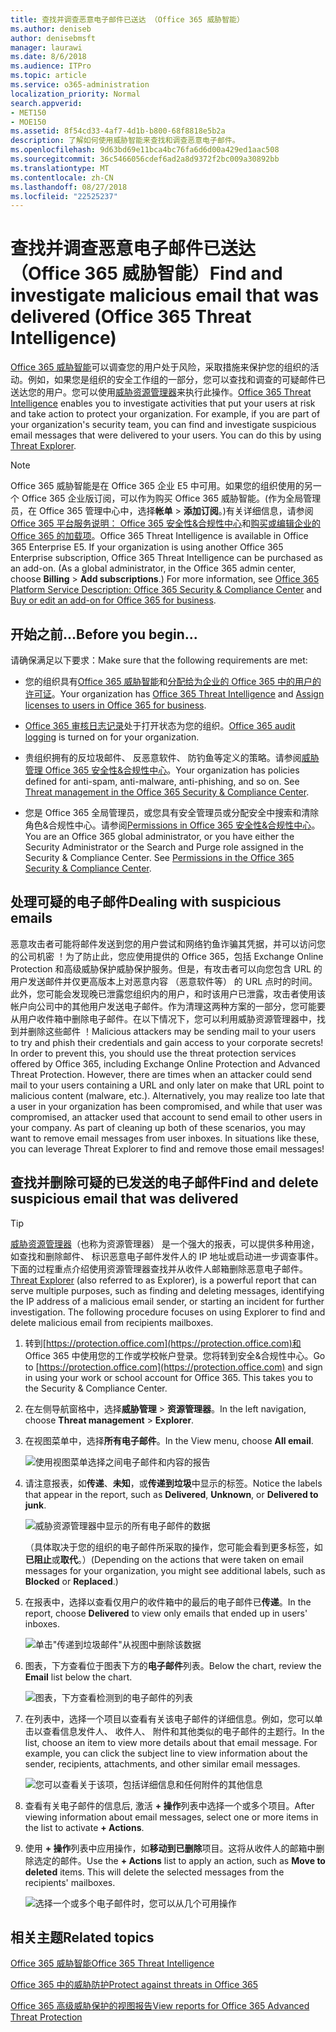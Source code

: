 ```yaml
---
title: 查找并调查恶意电子邮件已送达 （Office 365 威胁智能）
ms.author: deniseb
author: denisebmsft
manager: laurawi
ms.date: 8/6/2018
ms.audience: ITPro
ms.topic: article
ms.service: o365-administration
localization_priority: Normal
search.appverid:
- MET150
- MOE150
ms.assetid: 8f54cd33-4af7-4d1b-b800-68f8818e5b2a
description: 了解如何使用威胁智能来查找和调查恶意电子邮件。
ms.openlocfilehash: 9d63bd69e11bca4bc76fa6d6d00a429ed1aac508
ms.sourcegitcommit: 36c5466056cdef6ad2a8d9372f2bc009a30892bb
ms.translationtype: MT
ms.contentlocale: zh-CN
ms.lasthandoff: 08/27/2018
ms.locfileid: "22525237"
---
```

# <a name="find-and-investigate-malicious-email-that-was-delivered-office-365-threat-intelligence"></a><span data-ttu-id="46263-103">查找并调查恶意电子邮件已送达 （Office 365 威胁智能）</span><span class="sxs-lookup"><span data-stu-id="46263-103">Find and investigate malicious email that was delivered (Office 365 Threat Intelligence)</span></span>

<span data-ttu-id="46263-p101">[Office 365 威胁智能](office-365-ti.md)可以调查您的用户处于风险，采取措施来保护您的组织的活动。例如，如果您是组织的安全工作组的一部分，您可以查找和调查的可疑邮件已送达您的用户。您可以使用[威胁资源管理器](get-started-with-ti.md#threat-explorer)来执行此操作。</span><span class="sxs-lookup"><span data-stu-id="46263-p101">[Office 365 Threat Intelligence](office-365-ti.md) enables you to investigate activities that put your users at risk and take action to protect your organization. For example, if you are part of your organization's security team, you can find and investigate suspicious email messages that were delivered to your users. You can do this by using [Threat Explorer](get-started-with-ti.md#threat-explorer).</span></span>
  
> [!NOTE]
> <span data-ttu-id="46263-p102">Office 365 威胁智能是在 Office 365 企业 E5 中可用。如果您的组织使用的另一个 Office 365 企业版订阅，可以作为购买 Office 365 威胁智能。(作为全局管理员，在 Office 365 管理中心中，选择**帐单** \> **添加订阅**。)有关详细信息，请参阅[Office 365 平台服务说明： Office 365 安全性&amp;合规性中心](https://technet.microsoft.com/en-us/library/dn933793.aspx)和[购买或编辑企业的 Office 365 的加载项](https://support.office.com/article/4e7b57d6-b93b-457d-aecd-0ea58bff07a6)。</span><span class="sxs-lookup"><span data-stu-id="46263-p102">Office 365 Threat Intelligence is available in Office 365 Enterprise E5. If your organization is using another Office 365 Enterprise subscription, Office 365 Threat Intelligence can be purchased as an add-on. (As a global administrator, in the Office 365 admin center, choose **Billing** \> **Add subscriptions**.) For more information, see [Office 365 Platform Service Description: Office 365 Security &amp; Compliance Center](https://technet.microsoft.com/en-us/library/dn933793.aspx) and [Buy or edit an add-on for Office 365 for business](https://support.office.com/article/4e7b57d6-b93b-457d-aecd-0ea58bff07a6).</span></span> 
  
## <a name="before-you-begin"></a><span data-ttu-id="46263-110">开始之前...</span><span class="sxs-lookup"><span data-stu-id="46263-110">Before you begin...</span></span>

<span data-ttu-id="46263-111">请确保满足以下要求：</span><span class="sxs-lookup"><span data-stu-id="46263-111">Make sure that the following requirements are met:</span></span>
  
- <span data-ttu-id="46263-112">您的组织具有[Office 365 威胁智能](office-365-ti.md)和[分配给为企业的 Office 365 中的用户的许可证](https://support.office.com/article/997596b5-4173-4627-b915-36abac6786dc)。</span><span class="sxs-lookup"><span data-stu-id="46263-112">Your organization has [Office 365 Threat Intelligence](office-365-ti.md) and [Assign licenses to users in Office 365 for business](https://support.office.com/article/997596b5-4173-4627-b915-36abac6786dc).</span></span>
    
- <span data-ttu-id="46263-113">[Office 365 审核日志记录](turn-audit-log-search-on-or-off.md)处于打开状态为您的组织。</span><span class="sxs-lookup"><span data-stu-id="46263-113">[Office 365 audit logging](turn-audit-log-search-on-or-off.md) is turned on for your organization.</span></span> 
    
- <span data-ttu-id="46263-p103">贵组织拥有的反垃圾邮件、 反恶意软件、 防钓鱼等定义的策略。请参阅[威胁管理 Office 365 安全性&amp;合规性中心](threat-management.md)。</span><span class="sxs-lookup"><span data-stu-id="46263-p103">Your organization has policies defined for anti-spam, anti-malware, anti-phishing, and so on. See [Threat management in the Office 365 Security &amp; Compliance Center](threat-management.md).</span></span>
    
- <span data-ttu-id="46263-p104">您是 Office 365 全局管理员，或您具有安全管理员或分配安全中搜索和清除角色&amp;合规性中心。请参阅[Permissions in Office 365 安全性&amp;合规性中心](permissions-in-the-security-and-compliance-center.md)。</span><span class="sxs-lookup"><span data-stu-id="46263-p104">You are an Office 365 global administrator, or you have either the Security Administrator or the Search and Purge role assigned in the Security &amp; Compliance Center. See [Permissions in the Office 365 Security &amp; Compliance Center](permissions-in-the-security-and-compliance-center.md).</span></span>
    
## <a name="dealing-with-suspicious-emails"></a><span data-ttu-id="46263-118">处理可疑的电子邮件</span><span class="sxs-lookup"><span data-stu-id="46263-118">Dealing with suspicious emails</span></span>

<span data-ttu-id="46263-p105">恶意攻击者可能将邮件发送到您的用户尝试和网络钓鱼诈骗其凭据，并可以访问您的公司机密 ！为了防止此，您应使用提供的 Office 365，包括 Exchange Online Protection 和高级威胁保护威胁保护服务。但是，有攻击者可以向您包含 URL 的用户发送邮件并仅更高版本上对恶意内容 （恶意软件等） 的 URL 点时的时间。此外，您可能会发现晚已泄露您组织内的用户，和时该用户已泄露，攻击者使用该帐户向公司中的其他用户发送电子邮件。作为清理这两种方案的一部分，您可能要从用户收件箱中删除电子邮件。在以下情况下，您可以利用威胁资源管理器中，找到并删除这些邮件 ！</span><span class="sxs-lookup"><span data-stu-id="46263-p105">Malicious attackers may be sending mail to your users to try and phish their credentials and gain access to your corporate secrets! In order to prevent this, you should use the threat protection services offered by Office 365, including Exchange Online Protection and Advanced Threat Protection. However, there are times when an attacker could send mail to your users containing a URL and only later on make that URL point to malicious content (malware, etc.). Alternatively, you may realize too late that a user in your organization has been compromised, and while that user was compromised, an attacker used that account to send email to other users in your company. As part of cleaning up both of these scenarios, you may want to remove email messages from user inboxes. In situations like these, you can leverage Threat Explorer to find and remove those email messages!</span></span>
  
## <a name="find-and-delete-suspicious-email-that-was-delivered"></a><span data-ttu-id="46263-125">查找并删除可疑的已发送的电子邮件</span><span class="sxs-lookup"><span data-stu-id="46263-125">Find and delete suspicious email that was delivered</span></span>

> [!TIP]
> <span data-ttu-id="46263-p106">[威胁资源管理器](get-started-with-ti.md#threat-explorer)（也称为资源管理器） 是一个强大的报表，可以提供多种用途，如查找和删除邮件、 标识恶意电子邮件发件人的 IP 地址或启动进一步调查事件。下面的过程重点介绍使用资源管理器查找并从收件人邮箱删除恶意电子邮件。</span><span class="sxs-lookup"><span data-stu-id="46263-p106">[Threat Explorer](get-started-with-ti.md#threat-explorer) (also referred to as Explorer), is a powerful report that can serve multiple purposes, such as finding and deleting messages, identifying the IP address of a malicious email sender, or starting an incident for further investigation. The following procedure focuses on using Explorer to find and delete malicious email from recipients mailboxes.</span></span> 
  
1. <span data-ttu-id="46263-p107">转到[https://protection.office.com](https://protection.office.com)和 Office 365 中使用您的工作或学校帐户登录。您将转到安全&amp;合规性中心。</span><span class="sxs-lookup"><span data-stu-id="46263-p107">Go to [https://protection.office.com](https://protection.office.com) and sign in using your work or school account for Office 365. This takes you to the Security &amp; Compliance Center.</span></span> 
    
2. <span data-ttu-id="46263-130">在左侧导航窗格中，选择**威胁管理** \> **资源管理器**。</span><span class="sxs-lookup"><span data-stu-id="46263-130">In the left navigation, choose **Threat management** \> **Explorer**.</span></span>
    
3. <span data-ttu-id="46263-131">在视图菜单中，选择**所有电子邮件**。</span><span class="sxs-lookup"><span data-stu-id="46263-131">In the View menu, choose **All email**.</span></span>
    
    ![使用视图菜单选择之间电子邮件和内容的报告](media/d39013ff-93b6-42f6-bee5-628895c251c2.png)
  
4. <span data-ttu-id="46263-133">请注意报表，如**传递**、**未知**，或**传递到垃圾**中显示的标签。</span><span class="sxs-lookup"><span data-stu-id="46263-133">Notice the labels that appear in the report, such as **Delivered**, **Unknown**, or **Delivered to junk**.</span></span>
    
    ![威胁资源管理器中显示的所有电子邮件的数据](media/208826ed-a85e-446f-b276-b5fdc312fbcb.png)
  
    <span data-ttu-id="46263-135">（具体取决于您的组织的电子邮件所采取的操作，您可能会看到更多标签，如**已阻止**或**取代**。）</span><span class="sxs-lookup"><span data-stu-id="46263-135">(Depending on the actions that were taken on email messages for your organization, you might see additional labels, such as **Blocked** or **Replaced**.)</span></span>
    
5. <span data-ttu-id="46263-136">在报表中，选择以查看仅用户的收件箱中的最后的电子邮件已**传递**。</span><span class="sxs-lookup"><span data-stu-id="46263-136">In the report, choose **Delivered** to view only emails that ended up in users' inboxes.</span></span> 
    
    ![单击"传递到垃圾邮件"从视图中删除该数据](media/e6fb2e47-461e-4f6f-8c65-c331bd858758.png)
  
6. <span data-ttu-id="46263-138">图表，下方查看位于图表下方的**电子邮件**列表。</span><span class="sxs-lookup"><span data-stu-id="46263-138">Below the chart, review the **Email** list below the chart.</span></span> 
    
    ![图表，下方查看检测到的电子邮件的列表](media/dfb60590-1236-499d-97da-86c68621e2bc.png)
  
7. <span data-ttu-id="46263-p108">在列表中，选择一个项目以查看有关该电子邮件的详细信息。例如，您可以单击以查看信息发件人、 收件人、 附件和其他类似的电子邮件的主题行。</span><span class="sxs-lookup"><span data-stu-id="46263-p108">In the list, choose an item to view more details about that email message. For example, you can click the subject line to view information about the sender, recipients, attachments, and other similar email messages.</span></span>
    
    ![您可以查看关于该项，包括详细信息和任何附件的其他信息](media/5a5707c3-d62a-4610-ae7b-900fff8708b2.png)
  
8. <span data-ttu-id="46263-143">查看有关电子邮件的信息后, 激活 **+ 操作**列表中选择一个或多个项目。</span><span class="sxs-lookup"><span data-stu-id="46263-143">After viewing information about email messages, select one or more items in the list to activate **+ Actions**.</span></span>
    
9. <span data-ttu-id="46263-p109">使用 **+ 操作**列表中应用操作，如**移动到已删除**项目。这将从收件人的邮箱中删除选定的邮件。</span><span class="sxs-lookup"><span data-stu-id="46263-p109">Use the **+ Actions** list to apply an action, such as **Move to deleted** items. This will delete the selected messages from the recipients' mailboxes.</span></span> 
    
    ![选择一个或多个电子邮件时，您可以从几个可用操作](media/ef12e10c-60a7-4f66-8f76-68d77ae26de1.png)
  
## <a name="related-topics"></a><span data-ttu-id="46263-147">相关主题</span><span class="sxs-lookup"><span data-stu-id="46263-147">Related topics</span></span>

[<span data-ttu-id="46263-148">Office 365 威胁智能</span><span class="sxs-lookup"><span data-stu-id="46263-148">Office 365 Threat Intelligence</span></span>](office-365-ti.md)
  
[<span data-ttu-id="46263-149">Office 365 中的威胁防护</span><span class="sxs-lookup"><span data-stu-id="46263-149">Protect against threats in Office 365</span></span>](protect-against-threats.md)
  
[<span data-ttu-id="46263-150">Office 365 高级威胁保护的视图报告</span><span class="sxs-lookup"><span data-stu-id="46263-150">View reports for Office 365 Advanced Threat Protection</span></span>](view-reports-for-atp.md)
  

